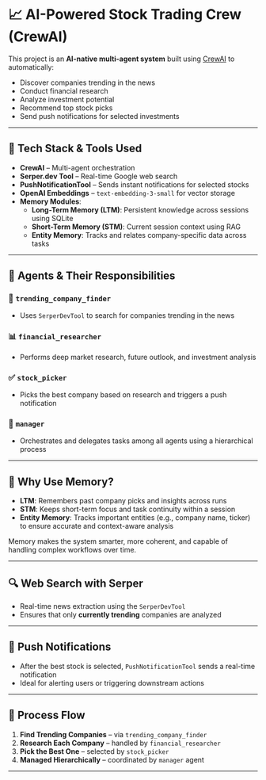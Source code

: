 # 📈 AI-Powered Stock Trading Crew (CrewAI)

This project is an **AI-native multi-agent system** built using [CrewAI](https://crewai.com/) to automatically:

- Discover companies trending in the news
- Conduct financial research
- Analyze investment potential
- Recommend top stock picks
- Send push notifications for selected investments

---

## 🧠 Tech Stack & Tools Used

- **CrewAI** – Multi-agent orchestration
- **Serper.dev Tool** – Real-time Google web search
- **PushNotificationTool** – Sends instant notifications for selected stocks
- **OpenAI Embeddings** – `text-embedding-3-small` for vector storage
- **Memory Modules**:
  - **Long-Term Memory (LTM)**: Persistent knowledge across sessions using SQLite
  - **Short-Term Memory (STM)**: Current session context using RAG
  - **Entity Memory**: Tracks and relates company-specific data across tasks

---

## 👥 Agents & Their Responsibilities

### 🔎 `trending_company_finder`
- Uses `SerperDevTool` to search for companies trending in the news

### 📊 `financial_researcher`
- Performs deep market research, future outlook, and investment analysis

### ✅ `stock_picker`
- Picks the best company based on research and triggers a push notification

### 🧠 `manager`
- Orchestrates and delegates tasks among all agents using a hierarchical process

---

## 🧠 Why Use Memory?

- **LTM**: Remembers past company picks and insights across runs
- **STM**: Keeps short-term focus and task continuity within a session
- **Entity Memory**: Tracks important entities (e.g., company name, ticker) to ensure accurate and context-aware analysis

Memory makes the system smarter, more coherent, and capable of handling complex workflows over time.

---

## 🔍 Web Search with Serper

- Real-time news extraction using the `SerperDevTool`
- Ensures that only **currently trending** companies are analyzed

---

## 📣 Push Notifications

- After the best stock is selected, `PushNotificationTool` sends a real-time notification
- Ideal for alerting users or triggering downstream actions

---

## 🔁 Process Flow

1. **Find Trending Companies** – via `trending_company_finder`
2. **Research Each Company** – handled by `financial_researcher`
3. **Pick the Best One** – selected by `stock_picker`
4. **Managed Hierarchically** – coordinated by `manager` agent

---
